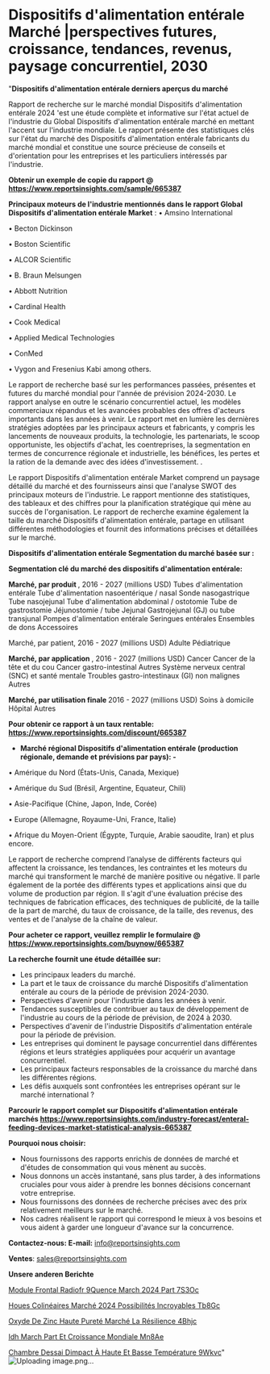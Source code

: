 # Dispositifs d'alimentation entérale Marché |perspectives futures, croissance, tendances, revenus, paysage concurrentiel, 2030

"<strong>Dispositifs d'alimentation entérale derniers aperçus du marché</strong>

Rapport de recherche sur le marché mondial Dispositifs d'alimentation entérale 2024 'est une étude complète et informative sur l'état actuel de l'industrie du Global Dispositifs d'alimentation entérale marché en mettant l'accent sur l'industrie mondiale. Le rapport présente des statistiques clés sur l'état du marché des Dispositifs d'alimentation entérale fabricants du marché mondial et constitue une source précieuse de conseils et d'orientation pour les entreprises et les particuliers intéressés par l'industrie.

<strong>Obtenir un exemple de copie du rapport @ <a href=https://www.reportsinsights.com/sample/665387>https://www.reportsinsights.com/sample/665387</a></strong>

<strong>Principaux moteurs de l'industrie mentionnés dans le rapport Global Dispositifs d'alimentation entérale Market</strong> :
• Amsino International

• Becton Dickinson

• Boston Scientific

• ALCOR Scientific

• B. Braun Melsungen

• Abbott Nutrition

• Cardinal Health

• Cook Medical

• Applied Medical Technologies

• ConMed

• Vygon and Fresenius Kabi among others.

Le rapport de recherche basé sur les performances passées, présentes et futures du marché mondial pour l'année de prévision 2024-2030. Le rapport analyse en outre le scénario concurrentiel actuel, les modèles commerciaux répandus et les avancées probables des offres d'acteurs importants dans les années à venir. Le rapport met en lumière les dernières stratégies adoptées par les principaux acteurs et fabricants, y compris les lancements de nouveaux produits, la technologie, les partenariats, le scoop opportuniste, les objectifs d'achat, les coentreprises, la segmentation en termes de concurrence régionale et industrielle, les bénéfices, les pertes et la ration de la demande avec des idées d'investissement. .

Le rapport Dispositifs d'alimentation entérale Market comprend un paysage détaillé du marché et des fournisseurs ainsi que l'analyse SWOT des principaux moteurs de l'industrie. Le rapport mentionne des statistiques, des tableaux et des chiffres pour la planification stratégique qui mène au succès de l'organisation. Le rapport de recherche examine également la taille du marché Dispositifs d'alimentation entérale, partage en utilisant différentes méthodologies et fournit des informations précises et détaillées sur le marché.

<strong>Dispositifs d'alimentation entérale Segmentation du marché basée sur :</strong>

<strong> Segmentation clé du marché des dispositifs d'alimentation entérale: </strong>

<strong> Marché, par produit </strong>, 2016 - 2027 (millions USD)
Tubes d'alimentation entérale
Tube d'alimentation nasoentérique / nasal
Sonde nasogastrique
Tube nasojejunal
Tube d'alimentation abdominal / ostotomie
Tube de gastrostomie
Jéjunostomie / tube Jejunal
Gastrojejunal (GJ) ou tube transjunal
Pompes d'alimentation entérale
Seringues entérales
Ensembles de dons
Accessoires

Marché, par patient, 2016 - 2027 (millions USD)
Adulte
Pédiatrique

<strong> Marché, par application </strong>, 2016 - 2027 (millions USD)
Cancer
Cancer de la tête et du cou
Cancer gastro-intestinal
Autres
Système nerveux central (SNC) et santé mentale
Troubles gastro-intestinaux (GI) non malignes
Autres

<strong> Marché, par utilisation finale </strong> 2016 - 2027 (millions USD)
Soins à domicile
Hôpital
Autres

<strong>Pour obtenir ce rapport à un taux rentable: <a href=https://www.reportsinsights.com/discount/665387>https://www.reportsinsights.com/discount/665387</a></strong>
<ul>
  <li><strong>Marché régional Dispositifs d'alimentation entérale (production régionale, demande et prévisions par pays): -</strong></li>
</ul>
• Amérique du Nord (États-Unis, Canada, Mexique)

• Amérique du Sud (Brésil, Argentine, Equateur, Chili)

• Asie-Pacifique (Chine, Japon, Inde, Corée)

• Europe (Allemagne, Royaume-Uni, France, Italie)

• Afrique du Moyen-Orient (Égypte, Turquie, Arabie saoudite, Iran) et plus encore.

Le rapport de recherche comprend l’analyse de différents facteurs qui affectent la croissance, les tendances, les contraintes et les moteurs du marché qui transforment le marché de manière positive ou négative. Il parle également de la portée des différents types et applications ainsi que du volume de production par région. Il s'agit d'une évaluation précise des techniques de fabrication efficaces, des techniques de publicité, de la taille de la part de marché, du taux de croissance, de la taille, des revenus, des ventes et de l'analyse de la chaîne de valeur.

<strong>Pour acheter ce rapport, veuillez remplir le formulaire @   <a href=https://www.reportsinsights.com/buynow/665387>https://www.reportsinsights.com/buynow/665387</a></strong>

<strong>La recherche fournit une étude détaillée sur:</strong>
<ul>
  <li>Les principaux leaders du marché.</li>
  <li>La part et le taux de croissance du marché Dispositifs d'alimentation entérale au cours de la période de prévision 2024-2030.</li>
  <li>Perspectives d'avenir pour l'industrie dans les années à venir.</li>
  <li>Tendances susceptibles de contribuer au taux de développement de l'industrie au cours de la période de prévision, de 2024 à 2030.</li>
  <li>Perspectives d'avenir de l'industrie Dispositifs d'alimentation entérale pour la période de prévision.</li>
  <li>Les entreprises qui dominent le paysage concurrentiel dans différentes régions et leurs stratégies appliquées pour acquérir un avantage concurrentiel.</li>
  <li>Les principaux facteurs responsables de la croissance du marché dans les différentes régions.</li>
  <li>Les défis auxquels sont confrontées les entreprises opérant sur le marché international ?</li>
</ul>

<strong>Parcourir le rapport complet sur Dispositifs d'alimentation entérale marchés <a href=https://www.reportsinsights.com/industry-forecast/enteral-feeding-devices-market-statistical-analysis-665387>https://www.reportsinsights.com/industry-forecast/enteral-feeding-devices-market-statistical-analysis-665387</a></strong>

<strong>Pourquoi nous choisir:</strong>
<ul>
  <li>Nous fournissons des rapports enrichis de données de marché et d'études de consommation qui vous mènent au succès.</li>
  <li>Nous donnons un accès instantané, sans plus tarder, à des informations cruciales pour vous aider à prendre les bonnes décisions concernant votre entreprise.</li>
  <li>Nous fournissons des données de recherche précises avec des prix relativement meilleurs sur le marché.</li>
  <li>Nos cadres réalisent le rapport qui correspond le mieux à vos besoins et vous aident à garder une longueur d'avance sur la concurrence.</li>
</ul>
<strong>Contactez-nous:
</strong><strong>E-mail:</strong> <a href=mailto:info@reportsinsights.com>info@reportsinsights.com</a>

<strong>Ventes</strong>: <a href=mailto:sales@reportsinsights.com>sales@reportsinsights.com</a>

<strong>Unsere anderen Berichte</strong>

<a href=https://www.linkedin.com/pulse/module-frontal-radiofr%C3%A9quence-march%C3%A9-2024-part-7s3oc/>Module Frontal Radiofr 9Quence March 2024 Part 7S3Oc</a>

<a href=https://www.linkedin.com/pulse/houes-colinéaires-marché-2024-possibilités-incroyables-tb8gc/>Houes Colinéaires Marché 2024 Possibilités Incroyables Tb8Gc</a>

<a href=https://www.linkedin.com/pulse/oxyde-de-zinc-haute-pureté-marché-la-résilience-4bhjc/>Oxyde De Zinc Haute Pureté Marché La Résilience 4Bhjc</a>

<a href=https://www.linkedin.com/pulse/idh-march%C3%A9-part-et-croissance-mondiale-mn8ae/>Idh March Part Et Croissance Mondiale Mn8Ae</a>

<a href=https://www.linkedin.com/pulse/chambre-dessai-dimpact-à-haute-et-basse-température-9wkvc/>Chambre Dessai Dimpact À Haute Et Basse Température 9Wkvc</a>"
![Uploading image.png…]()
